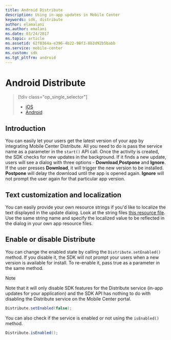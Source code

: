 ```yaml
---
title: Android Distribute
description: Using in-app updates in Mobile Center
keywords: sdk, distribute
author: elamalani
ms.author: emalani
ms.date: 03/24/2017
ms.topic: article
ms.assetid: 62f0364a-e396-4b22-98f3-8b2d92b5babb
ms.service: mobile-center
ms.custom: sdk
ms.tgt_pltfrm: android
---
```


# Android Distribute

> [!div class="op_single_selector"]
> * [iOS](ios.md)
> * [Android](android.md)

## Introduction
You can easily let your users get the latest version of your app by integrating Mobile Center Distribute. All you need to do is pass the service name as a parameter in the `start()` API call. Once the activity is created, the SDK checks for new updates in the background. If it finds a new update, users will see a dialog with three options - **Download**,**Postpone** and **Ignore**. If the user presses **Download**, it will trigger the new version to be installed. **Postpone** will delay the download until the app is opened again. **Ignore** will not prompt the user again for that particular app version.

## Text customization and localization

You can easily provide your own resource strings if you'd like to localize the text displayed in the update dialog. Look at the string files [this resource file](https://github.com/Microsoft/mobile-center-sdk-android/blob/distribute/sdk/mobile-center-distribute/src/main/res/values/strings.xml). Use the same string name and specify the localized value to be reflected in the dialog in your own app resource files. 

## Enable or disable Distribute

You can change the enabled state by calling the `Distribute.setEnabled()` method. If you disable it, the SDK will not prompt your users when a new version is available for install. To re-enable it, pass true as a parameter in the same method.

> [!NOTE]
> Note that it will only disable SDK features for the Distribute service (in-app updates for your application) and the SDK API has nothing to do with disabling the Distribute service on the Mobile Center portal.

```java
Distribute.setEnabled(false);
```

You can also check if the service is enabled or not using the `isEnabled()` method.

```java
Distribute.isEnabled();
```
